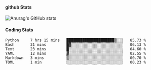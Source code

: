 #### github Stats
![Anurag's GitHub stats](https://github-readme-stats.vercel.app/api?username=reduhq&theme=city_lights&show_icons=true&hide=contribs,prs)

#### Coding Stats
<!--START_SECTION:waka-->

```text
Python     7 hrs 15 mins   █████████████████████▒░░░   85.73 %
Bash       31 mins         █▓░░░░░░░░░░░░░░░░░░░░░░░   06.13 %
Text       23 mins         █░░░░░░░░░░░░░░░░░░░░░░░░   04.60 %
YAML       12 mins         ▓░░░░░░░░░░░░░░░░░░░░░░░░   02.55 %
Markdown   3 mins          ▒░░░░░░░░░░░░░░░░░░░░░░░░   00.70 %
TOML       1 min           ░░░░░░░░░░░░░░░░░░░░░░░░░   00.23 %
```

<!--END_SECTION:waka-->